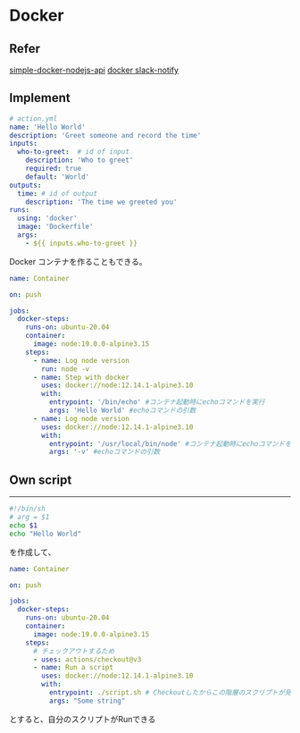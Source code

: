 # Docker

## Refer

[simple-docker-nodejs-api](https://github.com/alialaa/simple-docker-nodejs-api)
[docker slack-notify](https://hub.docker.com/r/technosophos/slack-notify/)

## Implement

``` yaml
# action.yml
name: 'Hello World'
description: 'Greet someone and record the time'
inputs:
  who-to-greet:  # id of input
    description: 'Who to greet'
    required: true
    default: 'World'
outputs:
  time: # id of output
    description: 'The time we greeted you'
runs:
  using: 'docker'
  image: 'Dockerfile'
  args:
    - ${{ inputs.who-to-greet }}
```

Docker コンテナを作ることもできる。

```yaml
name: Container

on: push

jobs:
  docker-steps:
    runs-on: ubuntu-20.04
    container: 
      image: node:19.0.0-alpine3.15
    steps:
      - name: Log node version
        run: node -v
      - name: Step with docker
        uses: docker://node:12.14.1-alpine3.10
        with:
          entrypoint: '/bin/echo' #コンテナ起動時にechoコマンドを実行
          args: 'Hello World' #echoコマンドの引数
      - name: Log node version
        uses: docker://node:12.14.1-alpine3.10
        with:
          entrypoint: '/usr/local/bin/node' #コンテナ起動時にechoコマンドを実行
          args: '-v' #echoコマンドの引数
```

## Own script

---

``` bash
#!/bin/sh
# arg = $1
echo $1
echo "Hello World"
```
を作成して、

``` yaml
name: Container

on: push

jobs:
  docker-steps:
    runs-on: ubuntu-20.04
    container: 
      image: node:19.0.0-alpine3.15
    steps:
      # チェックアウトするため
      - uses: actions/checkout@v3
      - name: Run a script
        uses: docker://node:12.14.1-alpine3.10
        with:
          entrypoint: ./script.sh # Checkoutしたからこの階層のスクリプトが見える
          args: "Some string"
```

とすると、自分のスクリプトがRunできる
